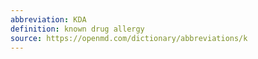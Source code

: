 ```yaml
---
abbreviation: KDA
definition: known drug allergy
source: https://openmd.com/dictionary/abbreviations/k
---
```

